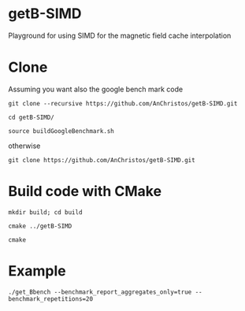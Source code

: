 # getB-SIMD
Playground for using SIMD for the magnetic field cache interpolation

# Clone

Assuming you want also the google bench mark code

``git clone --recursive https://github.com/AnChristos/getB-SIMD.git``

``cd getB-SIMD/``

``source buildGoogleBenchmark.sh``

otherwise 

``git clone https://github.com/AnChristos/getB-SIMD.git``

# Build code with CMake 

``mkdir build; cd build``

``cmake ../getB-SIMD``

``cmake``


# Example 

``./get_Bbench --benchmark_report_aggregates_only=true --benchmark_repetitions=20``

